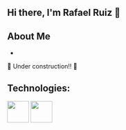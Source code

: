 ## Hi there, I'm Rafael Ruiz 👋

## **About Me**
- 
🚧 Under construction!! 🚧
## **Technologies:**
<img src="https://cdn.jsdelivr.net/gh/devicons/devicon@latest/icons/html5/html5-original.svg" height="50px" width="50px"/> <img src="https://cdn.jsdelivr.net/gh/devicons/devicon@latest/icons/css3/css3-original.svg" height="50px" width="50px"/> 
          
                    

<!--
# **Welcome, I'm Rafael Ruiz**
**rafaruiz23/rafaruiz23** is a ✨ _special_ ✨ repository because its `README.md` (this file) appears on your GitHub profile.

Here are some ideas to get you started:

- 🔭 I’m currently working on ...
- 🌱 I’m currently learning ...
- 👯 I’m looking to collaborate on ...
- 🤔 I’m looking for help with ...
- 💬 Ask me about ...
- 📫 How to reach me: ...
- 😄 Pronouns: ...
- ⚡ Fun fact: ...
-->

